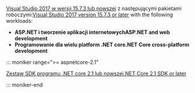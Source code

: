 <span data-ttu-id="074cc-101">[Visual Studio 2017 w wersji 15.7.3 lub nowszej](https://visualstudio.microsoft.com/downloads/) z następującymi pakietami roboczymi:</span><span class="sxs-lookup"><span data-stu-id="074cc-101">[Visual Studio 2017 version 15.7.3 or later](https://visualstudio.microsoft.com/downloads/) with the following workloads:</span></span>

* <span data-ttu-id="074cc-102">**ASP.NET i tworzenie aplikacji internetowych**</span><span class="sxs-lookup"><span data-stu-id="074cc-102">**ASP.NET and web development**</span></span>
* <span data-ttu-id="074cc-103">**Programowanie dla wielu platform .NET core**</span><span class="sxs-lookup"><span data-stu-id="074cc-103">**.NET Core cross-platform development**</span></span>

::: moniker range=">= aspnetcore-2.1"

[<span data-ttu-id="074cc-104">Zestaw SDK programu .NET core 2.1 lub nowszej</span><span class="sxs-lookup"><span data-stu-id="074cc-104">.NET Core 2.1 SDK or later</span></span>](https://www.microsoft.com/net/download/windows)

::: moniker-end
